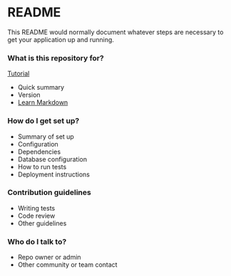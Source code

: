 # README #

This README would normally document whatever steps are necessary to get your application up and running.

### What is this repository for? ###
[Tutorial](http://pietschsoft.com/post/2012/03/24/SQLinq-Use-LINQ-to-generate-Ad-Hoc-strongly-typed-SQL-queries)

* Quick summary
* Version
* [Learn Markdown](https://bitbucket.org/tutorials/markdowndemo)

### How do I get set up? ###

* Summary of set up
* Configuration
* Dependencies
* Database configuration
* How to run tests
* Deployment instructions

### Contribution guidelines ###

* Writing tests
* Code review
* Other guidelines

### Who do I talk to? ###

* Repo owner or admin
* Other community or team contact
